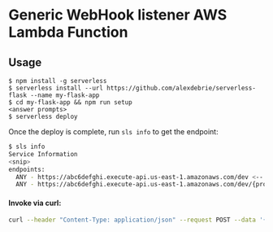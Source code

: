 # Generic WebHook listener AWS Lambda Function    

## Usage      

```
$ npm install -g serverless
$ serverless install --url https://github.com/alexdebrie/serverless-flask --name my-flask-app
$ cd my-flask-app && npm run setup
<answer prompts>
$ serverless deploy
```

Once the deploy is complete, run `sls info` to get the endpoint:

```sh
$ sls info
Service Information
<snip>
endpoints:
  ANY - https://abc6defghi.execute-api.us-east-1.amazonaws.com/dev <-- Endpoint
  ANY - https://abc6defghi.execute-api.us-east-1.amazonaws.com/dev/{proxy+}
```

#### Invoke via curl:     

````sh
curl --header "Content-Type: application/json" --request POST --data '{"something":"xyz","somethingelse":"xyz"}' http://127.0.0.1:5000
````

